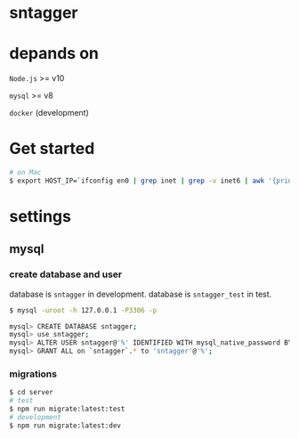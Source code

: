 # sntagger

# depands on

`Node.js` >= v10

`mysql` >= v8

`docker` (development)

# Get started

```bash
# on Mac
$ export HOST_IP=`ifconfig en0 | grep inet | grep -v inet6 | awk '{print $2}'` && docker-compose up
```

# settings

## mysql

### create database and user

database is `sntagger` in development.
database is `sntagger_test` in test.

```bash
$ mysql -uroot -h 127.0.0.1 -P3306 -p

mysql> CREATE DATABASE sntagger;
mysql> use sntagger;
mysql> ALTER USER sntagger@'%' IDENTIFIED WITH mysql_native_password BY 'dev';
mysql> GRANT ALL on `sntagger`.* to 'sntagger'@'%';
```

### migrations

```bash
$ cd server
# test
$ npm run migrate:latest:test
# development
$ npm run migrate:latest:dev
```